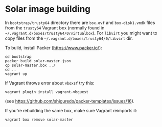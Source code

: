 # Solar image building

In `bootstrap/trusty64` directory there are `box.ovf` and `box-disk1.vmdk`
files from the `trusty64` Vagrant box (normally found in
 `~/.vagrant.d/boxes/trusty64/0/virtualbox`). For `libvirt` you might want
to copy files from the `~/.vagrant.d/boxes/trusty64/0/libvirt` dir.

To build, install Packer (https://www.packer.io/):
```
cd bootstrap
packer build solar-master.json
cp solar-master.box ../
cd ..
vagrant up
```

If Vagrant throws error about `vboxsf` try this:
```
vagrant plugin install vagrant-vbguest
```
(see https://github.com/shiguredo/packer-templates/issues/16).

If you're rebuilding the same box, make sure Vagrant reimports it:
```
vagrant box remove solar-master
```